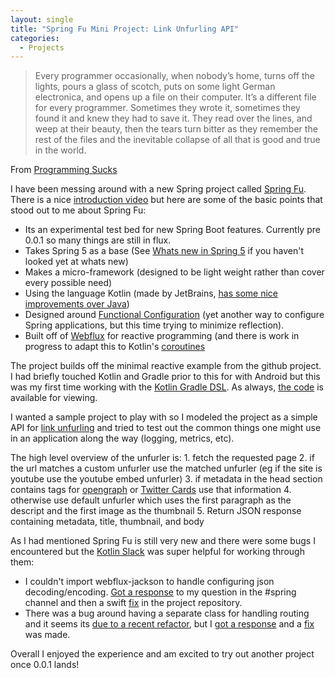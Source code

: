 ```yaml
---
layout: single
title: "Spring Fu Mini Project: Link Unfurling API"
categories:
  - Projects
---
```


> Every programmer occasionally, when nobody’s home, turns off the lights, pours a glass of scotch, puts on some light German electronica, and opens up a file on their computer. It’s a different file for every programmer. Sometimes they wrote it, sometimes they found it and knew they had to save it. They read over the lines, and weep at their beauty, then the tears turn bitter as they remember the rest of the files and the inevitable collapse of all that is good and true in the world.

From [Programming Sucks](https://www.stilldrinking.org/programming-sucks)

I have been messing around with a new Spring project called [Spring Fu](https://github.com/spring-projects/spring-fu). There is a nice [introduction video](https://spring.io/blog/2018/06/13/spring-tips-spring-fu) but here are some of the basic points that stood out to me about Spring Fu:
 * Its an experimental test bed for new Spring Boot features. Currently pre 0.0.1 so many things are still in flux.
 * Takes Spring 5 as a base (See [Whats new in Spring 5](https://spring.io/blog/2016/09/22/new-in-spring-5-functional-web-framework) if you haven't looked yet at whats new)
 * Makes a micro-framework (designed to be light weight rather than cover every possible need)
 * Using the language Kotlin (made by JetBrains, [has some nice improvements over Java](https://kotlinlang.org/docs/reference/comparison-to-java.html))
 * Designed around [Functional Configuration](http://www.baeldung.com/spring-5-functional-beans) (yet another way to configure Spring applications, but this time trying to minimize reflection).
 * Built off of [Webflux](https://docs.spring.io/spring/docs/current/spring-framework-reference/web-reactive.html) for reactive programming (and there is work in progress to adapt this to Kotlin's [coroutines](https://kotlinlang.org/docs/reference/coroutines.html)

The project builds off the minimal reactive example from the github project. I had briefly touched Kotlin and Gradle prior to this for with Android but this was my first time working with the [Kotlin Gradle DSL](https://blog.gradle.org/kotlin-meets-gradle). As always, [the code](https://gitlab.com/ciferkey/fu-unfurl) is available for viewing.

I wanted a sample project to play with so I modeled the project as a simple API for [link unfurling](https://medium.com/slack-developer-blog/everything-you-ever-wanted-to-know-about-unfurling-but-were-afraid-to-ask-or-how-to-make-your-e64b4bb9254) and tried to test out the common things one might use in an application along the way (logging, metrics, etc).

The high level overview of the unfurler is:
	1. fetch the requested page
	2. if the url matches a custom unfurler use the matched unfurler (eg if the site is youtube use the youtube embed unfurler)
	3. if metadata in the head section contains tags for [opengraph](http://ogp.me/) or [Twitter Cards](https://developer.twitter.com/en/docs/tweets/optimize-with-cards/overview/markup.html) use that information
	4. otherwise use default unfurler which uses the first paragraph as the descript and the first image as the thumbnail
	5. Return JSON response containing metadata, title, thumbnail, and body

As I had mentioned Spring Fu is still very new and there were some bugs I encountered but the [Kotlin Slack](http://slack.kotlinlang.org/) was super helpful for working through them:
* I couldn't import webflux-jackson to handle configuring json decoding/encoding. [Got a response](https://kotlinlang.slack.com/archives/C0B8ZTWE4/p1531774520000016?thread_ts=1531767215.000097&cid=C0B8ZTWE4) to my question in the #spring channel and then a swift [fix](https://github.com/spring-projects/spring-fu/commit/798b9dfd347d18e4c7683c86575183fbb708d0b1) in the project repository.
* There was a bug around having a separate class for handling routing and it seems its [due to a recent refactor](https://kotlinlang.slack.com/archives/C0B8ZTWE4/p1532095680000287), but I [got a response](https://kotlinlang.slack.com/archives/C0B8ZTWE4/p1532104961000327) and a [fix](https://github.com/spring-projects/spring-fu/commit/f7309ac0c11659fc3acd16081ba841a78ae398a6) was made.

Overall I enjoyed the experience and am excited to try out another project once 0.0.1 lands!
